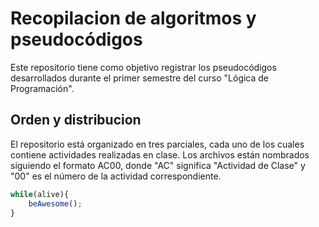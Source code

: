 # Recopilacion de algoritmos y pseudocódigos

Este repositorio tiene como objetivo registrar los pseudocódigos desarrollados durante el primer semestre del curso "Lógica de Programación".

## Orden y distribucion

El repositorio está organizado en tres parciales, cada uno de los cuales contiene actividades realizadas en clase. Los archivos están nombrados siguiendo el formato AC00, donde "AC" significa "Actividad de Clase" y "00" es el número de la actividad correspondiente.

```javascript
while(alive){
    beAwesome();
}